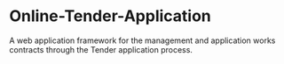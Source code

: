 # Online-Tender-Application
A web application framework for the management and application works contracts through the Tender application process.
